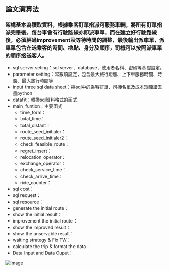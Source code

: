## 論文演算法
### 架構基本為讀取資料，根據乘客訂單指派可服務車輛，將所有訂單指派完畢後，每台車會有行駛路線亦即派車單，而在建立好行駛路線後，必須經過improvement及等待時間的調整，最後輸出派車單，派車單包含在送乘客的時間、地點、身分及順序，司機可以按照派車單的順序接送客人。

* sql server seting：sql server、database、使用者名稱、密碼等基礎設定。
* parameter setting：常數項設定，包含最大旅行距離、上下車服務時間、時窗、最大旅行時間等
* input three sql data sheet：將sql中的乘客訂單、司機名單及成本矩陣讀去盡python
* datafit：轉換sql資料格式的函式
* main_funtion：主要函式
  * time_form：
  * total_time：
  * total_distant：
  * route_seed_initialer：
  * route_seed_initialer2：
  * check_feasible_route：
  * regret_insert：
  * relocation_operator：
  * exchange_operator：
  * check_service_time：
  * check_arrive_time：
  * ride_counter：
* sql cost：
* sql request：
* sql resource：
* generate the initial route：
* show the initial result：
* improvement the initial route：
* show the improved result：
* show the unservable result：
* waiting strategy & Fix TW：
* calculate the trip & format the data：
* Data Input and Data Ouput：

![image](https://github.com/YangShihKuan/THI-VRP-thesis/blob/master/%E7%A8%8B%E5%BC%8F%E7%B5%90%E6%A7%8B.PNG)
